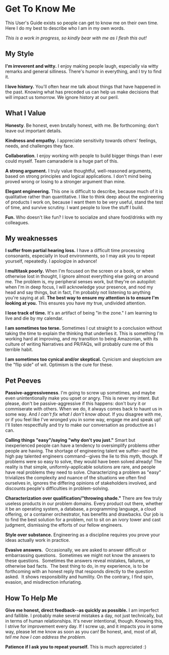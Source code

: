 # Get To Know Me

This User's Guide exists so people can get to know me on their own time.  Here I do my best to describe who I am in my own words.  

*This is a work in progress, so kindly bear with me as I flesh this out!*

## My Style

**I'm irreverent and witty.**  I enjoy making people laugh, especially via witty remarks and general silliness.  There's humor in everything, and I try to find it. 

**I love history.** You'll often hear me talk about things that have happened in the past.  Knowing what has preceded us can help us make decisions that will impact us tomorrow.  We ignore history at our peril.  

## What I Value

**Honesty**.  Be honest, even brutally honest, with me.  Be forthcoming; don't leave out important details.  

**Kindness and empathy.** I appreciate sensitivity towards others' feelings, needs, and challenges they face.

**Collaboration**.  I enjoy working with people to build bigger things than I ever could myself.  Team camaraderie is a huge part of this.

**A strong argument.**  I truly value thoughtful, well-reasoned arguments, based on strong principles and logical applications.  I don't mind being proved wrong or losing to a stronger argument than mine.

**Elegant engineering.** This one is difficult to describe, because much of it is qualitative rather than quantitative.  I like to think deep about the engineering of products I work on, because I want them to be very useful, stand the test of time, and survive scrutiny. I want people to love the stuff I build.

**Fun.** Who doesn't like fun?  I love to socialize and share food/drinks with my colleagues.

## My weaknesses

**I suffer from partial hearing loss.**  I have a difficult time processing consonants, especially in loud environments, so I may ask you to repeat yourself, repeatedly.  I apologize in advance!

**I multitask poorly.**  When I'm focused on the screen or a book, or when otherwise lost in thought, I ignore almost everything else going on around me.  The problem is, my peripheral senses work, but they're on autopilot: when I'm in deep focus, I will acknowledge your presence, and nod my head and say things, but in fact, I'm probably not listening to anything you're saying at all.  **The best way to ensure my attention is to ensure I'm looking at you.** This ensures you have my true, undivided attention.

**I lose track of time.**  It's an artifact of being "in the zone."  I am learning to live and die by my calendar.

**I am sometimes too terse.**  Sometimes I cut straight to a conclusion without taking the time to explain the thinking that underlies it.  This is something I'm working hard at improving, and my transition to being Amazonian, with its culture of writing Narratives and PR/FAQs, will probably cure me of this terrible habit.

**I am sometimes too cynical and/or skeptical.**  Cynicism and skepticism are the "flip side" of wit.  Optimism is the cure for these.

## Pet Peeves

**Passive-aggressiveness**.  I'm going to screw up sometimes, and maybe even unintentionally make you upset or angry.  This is never my intent. But please, don't be passive-aggressive if this happens: don't bury it or commiserate with others.  When we do, it always comes back to haunt us in some way.  And *I can't fix what I don't know about.*  If you disagree with me, or if you feel like I've wronged you in some way, engage me and speak up!  I'll listen respectfully and try to make our conversation as productive as I can.

**Calling things "easy"/saying "why don't you just."**  Smart but inexperienced people can have a tendency to oversimplify problems other people are having.  The shortage of engineering talent we suffer--and the high pay talented engineers command--gives the lie to this myth, though.  If problems were so easy to solve, they would have been solved already! The reality is that simple, uniformly-applicable solutions are rare, and people have real problems they need to solve.  Characterizing a problem as "easy" trivializes the complexity and nuance of the situations we often find ourselves in, ignores the differing opinions of stakeholders involved, and discounts people's difficulties in problem-solving.  

**Characterization over qualification/"throwing shade."**  There are few truly useless products in our problem domains.  Every product out there, whether it be an operating system, a database, a programming language, a cloud offering, or a container orchestrator, has benefits and drawbacks.  Our job is to find the best solution for a problem, not to sit on an ivory tower and cast judgment, dismissing the efforts of our fellow engineers.

**Style over substance.**  Engineering as a discipline requires you prove your ideas actually work in practice.  

**Evasive answers.**  Occasionally, we are asked to answer difficult or embarrassing questions.  Sometimes we might not know the answers to these questions.  Sometimes the answers reveal mistakes, failures, or otherwise bad facts.  The best thing to do, in my experience, is to be forthcoming with an honest reply that responds directly to the question asked.  It shows responsibility and humility. On the contrary, I find spin, evasion, and misdirection infuriating.

## How To Help Me

**Give me honest, direct feedback--as quickly as possible.**  I am imperfect and fallible.  I probably make several mistakes a day, not just technically, but in terms of human relationships.  It's never intentional, though. Knowing this, I strive for improvement every day.  If I screw up, and it impacts you in some way, please let me know as soon as you can!  Be honest, and, most of all, *tell me how I can address the problem.*

**Patience if I ask you to repeat yourself.**  This is much appreciated :)
